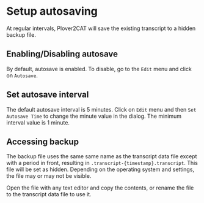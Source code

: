 # Setup autosaving

At regular intervals, Plover2CAT will save the existing transcript to a hidden backup file. 

## Enabling/Disabling autosave

By default, autosave is enabled. To disable, go to the `Edit` menu and click on `Autosave`.

## Set autosave interval

The default autosave interval is 5 minutes. Click on `Edit` menu and then `Set Autosave Time` to change the minute value in the dialog. The minimum interval value is 1 minute.

## Accessing backup

The backup file uses the same same name as the transcript data file except with a period in front, resulting in `.transcript-{timestamp}.transcript`. This file will be set as hidden. Depending on the operating system and settings, the file may or may not be visible.

Open the file with any text editor and copy the contents, or rename the file to the transcript data file to use it.